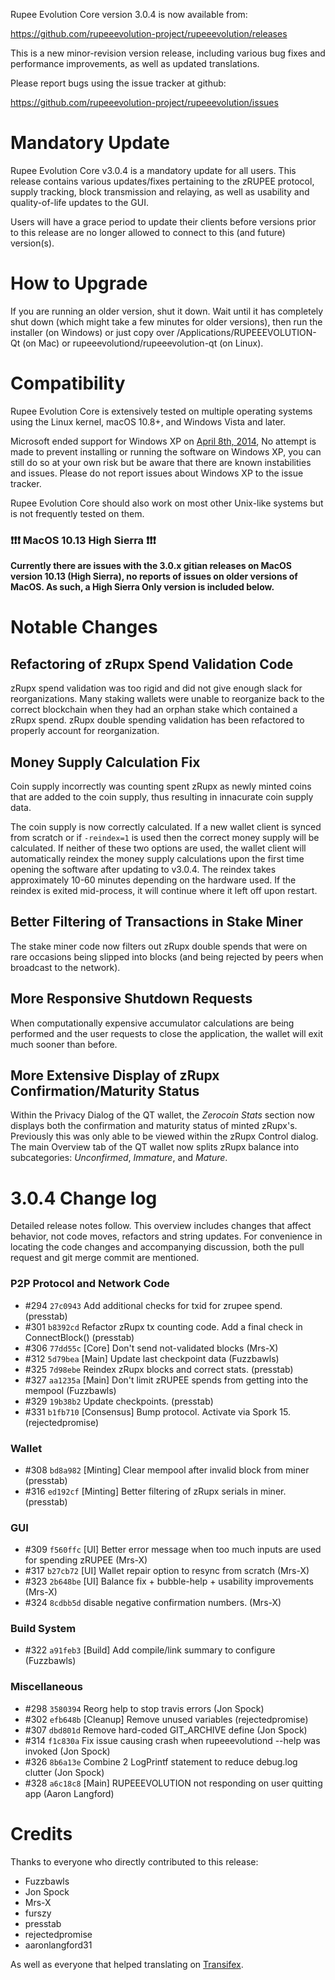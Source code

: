 Rupee Evolution Core version 3.0.4 is now available from:

  <https://github.com/rupeeevolution-project/rupeeevolution/releases>

This is a new minor-revision version release, including various bug fixes and
performance improvements, as well as updated translations.

Please report bugs using the issue tracker at github:

  <https://github.com/rupeeevolution-project/rupeeevolution/issues>


Mandatory Update
==============

Rupee Evolution Core v3.0.4 is a mandatory update for all users. This release contains various updates/fixes pertaining to the zRUPEE protocol, supply tracking, block transmission and relaying, as well as usability and quality-of-life updates to the GUI.

Users will have a grace period to update their clients before versions prior to this release are no longer allowed to connect to this (and future) version(s).


How to Upgrade
==============

If you are running an older version, shut it down. Wait until it has completely shut down (which might take a few minutes for older versions), then run the installer (on Windows) or just copy over /Applications/RUPEEEVOLUTION-Qt (on Mac) or rupeeevolutiond/rupeeevolution-qt (on Linux).


Compatibility
==============

Rupee Evolution Core is extensively tested on multiple operating systems using
the Linux kernel, macOS 10.8+, and Windows Vista and later.

Microsoft ended support for Windows XP on [April 8th, 2014](https://www.microsoft.com/en-us/WindowsForBusiness/end-of-xp-support),
No attempt is made to prevent installing or running the software on Windows XP, you
can still do so at your own risk but be aware that there are known instabilities and issues.
Please do not report issues about Windows XP to the issue tracker.

Rupee Evolution Core should also work on most other Unix-like systems but is not
frequently tested on them.

### :exclamation::exclamation::exclamation: MacOS 10.13 High Sierra :exclamation::exclamation::exclamation:

**Currently there are issues with the 3.0.x gitian releases on MacOS version 10.13 (High Sierra), no reports of issues on older versions of MacOS. As such, a High Sierra Only version is included below.**


Notable Changes
===============

Refactoring of zRupx Spend Validation Code
---------------------
zRupx spend validation was too rigid and did not give enough slack for reorganizations. Many staking wallets were unable to reorganize back to the correct blockchain when they had an orphan stake which contained a zRupx spend. zRupx double spending validation has been refactored to properly account for reorganization.

Money Supply Calculation Fix
---------------------
Coin supply incorrectly was counting spent zRupx as newly minted coins that are added to the coin supply, thus resulting in innacurate coin supply data.

The coin supply is now correctly calculated. If a new wallet client is synced from scratch or if `-reindex=1` is used then the correct money supply will be calculated. If neither of these two options are used, the wallet client will automatically reindex the money supply calculations upon the first time opening the software after updating to v3.0.4. The reindex takes approximately 10-60 minutes depending on the hardware used. If the reindex is exited mid-process, it will continue where it left off upon restart.

Better Filtering of Transactions in Stake Miner
---------------------
The stake miner code now filters out zRupx double spends that were on rare occasions being slipped into blocks (and being rejected by peers when broadcast to the network).

More Responsive Shutdown Requests
---------------------
When computationally expensive accumulator calculations are being performed and the user requests to close the application, the wallet will exit much sooner than before.

More Extensive Display of zRupx Confirmation/Maturity Status
---------------------
Within the Privacy Dialog of the QT wallet, the _Zerocoin Stats_ section now displays both the confirmation and maturity status of minted zRupx's. Previously this was only able to be viewed within the zRupx Control dialog. The main Overview tab of the QT wallet now splits zRupx balance into subcategories: _Unconfirmed_, _Immature_, and _Mature_.

3.0.4 Change log
=================

Detailed release notes follow. This overview includes changes that affect
behavior, not code moves, refactors and string updates. For convenience in locating
the code changes and accompanying discussion, both the pull request and
git merge commit are mentioned.

### P2P Protocol and Network Code
- #294 `27c0943` Add additional checks for txid for zrupee spend. (presstab)
- #301 `b8392cd` Refactor zRupx tx counting code. Add a final check in ConnectBlock() (presstab)
- #306 `77dd55c` [Core] Don't send not-validated blocks (Mrs-X)
- #312 `5d79bea` [Main] Update last checkpoint data (Fuzzbawls)
- #325 `7d98ebe` Reindex zRupx blocks and correct stats. (presstab)
- #327 `aa1235a` [Main] Don't limit zRUPEE spends from getting into the mempool (Fuzzbawls)
- #329 `19b38b2` Update checkpoints. (presstab)
- #331 `b1fb710` [Consensus] Bump protocol. Activate via Spork 15. (rejectedpromise)

### Wallet
- #308 `bd8a982` [Minting] Clear mempool after invalid block from miner (presstab)
- #316 `ed192cf` [Minting] Better filtering of zRupx serials in miner. (presstab)

### GUI
- #309 `f560ffc` [UI] Better error message when too much inputs are used for spending zRUPEE (Mrs-X)
- #317 `b27cb72` [UI] Wallet repair option to resync from scratch (Mrs-X)
- #323 `2b648be` [UI] Balance fix + bubble-help + usability improvements (Mrs-X)
- #324 `8cdbb5d` disable negative confirmation numbers. (Mrs-X)

### Build System
- #322 `a91feb3` [Build] Add compile/link summary to configure (Fuzzbawls)

### Miscellaneous
- #298 `3580394` Reorg help to stop travis errors (Jon Spock)
- #302 `efb648b` [Cleanup] Remove unused variables (rejectedpromise)
- #307 `dbd801d` Remove hard-coded GIT_ARCHIVE define (Jon Spock)
- #314 `f1c830a` Fix issue causing crash when rupeeevolutiond --help was invoked (Jon Spock)
- #326 `8b6a13e` Combine 2 LogPrintf statement to reduce debug.log clutter (Jon Spock)
- #328 `a6c18c8` [Main] RUPEEEVOLUTION not responding on user quitting app (Aaron Langford)


Credits
=======

Thanks to everyone who directly contributed to this release:
- Fuzzbawls
- Jon Spock
- Mrs-X
- furszy
- presstab
- rejectedpromise
- aaronlangford31

As well as everyone that helped translating on [Transifex](https://www.transifex.com/projects/p/rupeeevolution-project-translations/).
